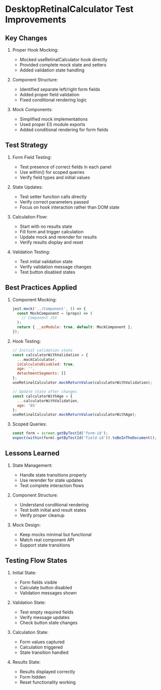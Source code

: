 # DesktopRetinalCalculator Test Improvements

## Key Changes

1. Proper Hook Mocking:
   - Mocked useRetinalCalculator hook directly
   - Provided complete mock state and setters
   - Added validation state handling

2. Component Structure:
   - Identified separate left/right form fields
   - Added proper field validation
   - Fixed conditional rendering logic

3. Mock Components:
   - Simplified mock implementations
   - Used proper ES module exports
   - Added conditional rendering for form fields

## Test Strategy

1. Form Field Testing:
   - Test presence of correct fields in each panel
   - Use within() for scoped queries
   - Verify field types and initial values

2. State Updates:
   - Test setter function calls directly
   - Verify correct parameters passed
   - Focus on hook interaction rather than DOM state

3. Calculation Flow:
   - Start with no results state
   - Fill form and trigger calculation
   - Update mock and rerender for results
   - Verify results display and reset

4. Validation Testing:
   - Test initial validation state
   - Verify validation message changes
   - Test button disabled states

## Best Practices Applied

1. Component Mocking:
   ```javascript
   jest.mock('../Component', () => {
     const MockComponent = (props) => (
       // Component JSX
     );
     return { __esModule: true, default: MockComponent };
   });
   ```

2. Hook Testing:
   ```javascript
   // Initial validation state
   const calculatorWithValidation = {
     ...mockCalculator,
     isCalculateDisabled: true,
     age: '',
     detachmentSegments: []
   };
   useRetinalCalculator.mockReturnValue(calculatorWithValidation);

   // Update state after changes
   const calculatorWithAge = {
     ...calculatorWithValidation,
     age: '65'
   };
   useRetinalCalculator.mockReturnValue(calculatorWithAge);
   ```

3. Scoped Queries:
   ```javascript
   const form = screen.getByTestId('form-id');
   expect(within(form).getByTestId('field-id')).toBeInTheDocument();
   ```

## Lessons Learned

1. State Management:
   - Handle state transitions properly
   - Use rerender for state updates
   - Test complete interaction flows

2. Component Structure:
   - Understand conditional rendering
   - Test both initial and result states
   - Verify proper cleanup

3. Mock Design:
   - Keep mocks minimal but functional
   - Match real component API
   - Support state transitions

## Testing Flow States

1. Initial State:
   - Form fields visible
   - Calculate button disabled
   - Validation messages shown

2. Validation State:
   - Test empty required fields
   - Verify message updates
   - Check button state changes

3. Calculation State:
   - Form values captured
   - Calculation triggered
   - State transition handled

4. Results State:
   - Results displayed correctly
   - Form hidden
   - Reset functionality working

